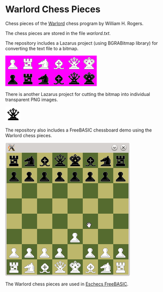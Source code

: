 # Warlord Chess Pieces

Chess pieces of the [Warlord](https://www.chessprogramming.org/Warlord) chess program by William H. Rogers.

The chess pieces are stored in the file *warlord.txt*.

The repository includes a Lazarus project (using BGRABitmap library) for converting the text file to a bitmap.

![alt text](https://raw.githubusercontent.com/rchastain/warlord-chess-pieces/main/warlord-chess-graphics.bmp)

There is another Lazarus project for cutting the bitmap into individual transparent PNG images.

![alt text](https://raw.githubusercontent.com/rchastain/warlord-chess-pieces/main/lazarus-bitmap-cut/png/bq.png)

The repository also includes a FreeBASIC chessboard demo using the Warlord chess pieces.

![alt text](https://raw.githubusercontent.com/rchastain/warlord-chess-pieces/main/freebasic-chessboard-demo/screenshot.png)

The Warlord chess pieces are used in [Eschecs FreeBASIC](https://www.freebasic-portal.de/downloads/spiele/eschecs-210.html).
